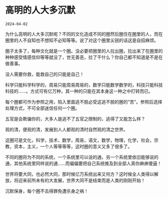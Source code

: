 # 高明的人大多沉默

`2024-04-02`

为什么高明的人大多沉默呢？不同的文化造成不同的圈然后圈住在圈里的人，而在圈里的人不自知也不想知不必知等等。说了对这个圈里尖锐的话这是自招麻烦。

圈子太多了，每种文化就是一个圈。没必要把圈里的人拉出圈，拉出来了在圈里的种种感受情感信仰等等就没了，世无善恶，拉了干什么？你自己都不知道是不是在做善事。

没人需要你救，能救自己的只能是自己！

科学只能科学科学的，周易只能周易周易的，数学只能数学数学的，科技只能科技科技的......。方式可有亿万种，其一种的只能在其本身这一种之中打转而已。

每个圈都可作为参照之用，陷入里面逃不脱必受这逃不脱的圈的“苦”。参照后选择处理方式，不可全部迷信任何一个圈。

五官是会欺骗你的，大多人是逃不了五官之限制的，逃得了又能怎么样？

观的清，便观的清，发展到人人都观的清时自然观的清之世界。

这圈可是文化，科学，技术，数学，周易，语文，数学，物理，化学，社会，宗教，资本，主义，一个人等等等等，这时圈的意义又多了很多了。

不同的圈将为不同的系统，一个系统里可以说的通，另一个系统里依旧能够说的通，其他系统里同样说的通......而偏偏要把自己系统推及到全部人真你麻痹傻逼！

世界将要大同，也必然大同，那时候亿万系统出来又何方？这时候全人类得以解放，将迎来前所未有的大发展，世界大同不是结束而是人类的刚刚开始！

沉默保身，每个圈不去得罪免遭杀身之祸！
